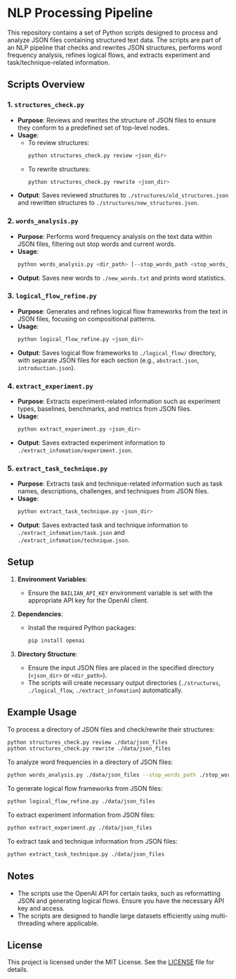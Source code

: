 # NLP Processing Pipeline

This repository contains a set of Python scripts designed to process and analyze JSON files containing structured text data. The scripts are part of an NLP pipeline that checks and rewrites JSON structures, performs word frequency analysis, refines logical flows, and extracts experiment and task/technique-related information.

## Scripts Overview

### 1. `structures_check.py`
- **Purpose**: Reviews and rewrites the structure of JSON files to ensure they conform to a predefined set of top-level nodes.
- **Usage**:
  - To review structures:
    ```bash
    python structures_check.py review <json_dir>
    ```
  - To rewrite structures:
    ```bash
    python structures_check.py rewrite <json_dir>
    ```
- **Output**: Saves reviewed structures to `./structures/old_structures.json` and rewritten structures to `./structures/new_structures.json`.

### 2. `words_analysis.py`
- **Purpose**: Performs word frequency analysis on the text data within JSON files, filtering out stop words and current words.
- **Usage**:
  ```bash
  python words_analysis.py <dir_path> [--stop_words_path <stop_words_path>] [--current_words_path <current_words_path>]
  ```
- **Output**: Saves new words to `./new_words.txt` and prints word statistics.

### 3. `logical_flow_refine.py`
- **Purpose**: Generates and refines logical flow frameworks from the text in JSON files, focusing on compositional patterns.
- **Usage**:
  ```bash
  python logical_flow_refine.py <json_dir>
  ```
- **Output**: Saves logical flow frameworks to `./logical_flow/` directory, with separate JSON files for each section (e.g., `abstract.json`, `introduction.json`).

### 4. `extract_experiment.py`
- **Purpose**: Extracts experiment-related information such as experiment types, baselines, benchmarks, and metrics from JSON files.
- **Usage**:
  ```bash
  python extract_experiment.py <json_dir>
  ```
- **Output**: Saves extracted experiment information to `./extract_infomation/experiment.json`.

### 5. `extract_task_technique.py`
- **Purpose**: Extracts task and technique-related information such as task names, descriptions, challenges, and techniques from JSON files.
- **Usage**:
  ```bash
  python extract_task_technique.py <json_dir>
  ```
- **Output**: Saves extracted task and technique information to `./extract_infomation/task.json` and `./extract_infomation/technique.json`.

## Setup

1. **Environment Variables**:
   - Ensure the `BAILIAN_API_KEY` environment variable is set with the appropriate API key for the OpenAI client.

2. **Dependencies**:
   - Install the required Python packages:
     ```bash
     pip install openai
     ```

3. **Directory Structure**:
   - Ensure the input JSON files are placed in the specified directory (`<json_dir>` or `<dir_path>`).
   - The scripts will create necessary output directories (`./structures`, `./logical_flow`, `./extract_infomation`) automatically.

## Example Usage

To process a directory of JSON files and check/rewrite their structures:

```bash
python structures_check.py review ./data/json_files
python structures_check.py rewrite ./data/json_files
```

To analyze word frequencies in a directory of JSON files:

```bash
python words_analysis.py ./data/json_files --stop_words_path ./stop_words.txt --current_words_path ./current_words.txt
```

To generate logical flow frameworks from JSON files:

```bash
python logical_flow_refine.py ./data/json_files
```

To extract experiment information from JSON files:

```bash
python extract_experiment.py ./data/json_files
```

To extract task and technique information from JSON files:

```bash
python extract_task_technique.py ./data/json_files
```

## Notes

- The scripts use the OpenAI API for certain tasks, such as reformatting JSON and generating logical flows. Ensure you have the necessary API key and access.
- The scripts are designed to handle large datasets efficiently using multi-threading where applicable.

## License

This project is licensed under the MIT License. See the [LICENSE](LICENSE) file for details.